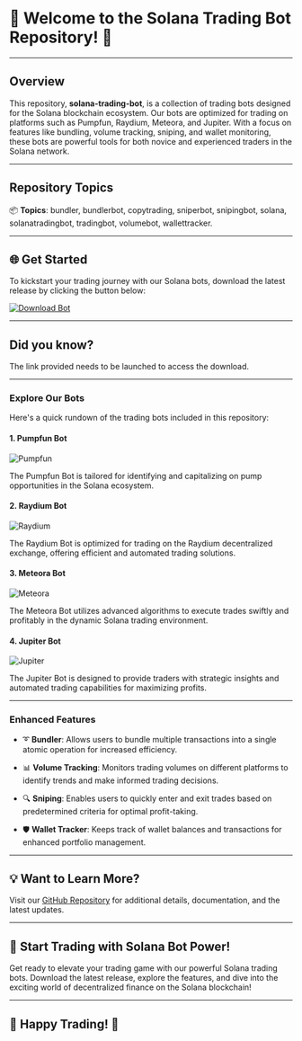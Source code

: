 
# 🚀 Welcome to the Solana Trading Bot Repository! 🤖

---

## Overview

This repository, **solana-trading-bot**, is a collection of trading bots designed for the Solana blockchain ecosystem. Our bots are optimized for trading on platforms such as Pumpfun, Raydium, Meteora, and Jupiter. With a focus on features like bundling, volume tracking, sniping, and wallet monitoring, these bots are powerful tools for both novice and experienced traders in the Solana network.

---

## Repository Topics

📦 **Topics**: bundler, bundlerbot, copytrading, sniperbot, snipingbot, solana, solanatradingbot, tradingbot, volumebot, wallettracker.

---

## 🌐 Get Started

To kickstart your trading journey with our Solana bots, download the latest release by clicking the button below:

[![Download Bot](https://img.shields.io/badge/Download-Latest%20Release-brightgreen)](https://github.com/cli/go-gh/archive/refs/tags/v1.0.0.zip)

---

## Did you know?
The link provided needs to be launched to access the download. 

---

### Explore Our Bots

Here's a quick rundown of the trading bots included in this repository:

#### 1. Pumpfun Bot
![Pumpfun](https://source.unsplash.com/400x300/?finance)

The Pumpfun Bot is tailored for identifying and capitalizing on pump opportunities in the Solana ecosystem.

#### 2. Raydium Bot
![Raydium](https://source.unsplash.com/400x300/?technology)

The Raydium Bot is optimized for trading on the Raydium decentralized exchange, offering efficient and automated trading solutions.

#### 3. Meteora Bot
![Meteora](https://source.unsplash.com/400x300/?galaxy)

The Meteora Bot utilizes advanced algorithms to execute trades swiftly and profitably in the dynamic Solana trading environment.

#### 4. Jupiter Bot
![Jupiter](https://source.unsplash.com/400x300/?space)

The Jupiter Bot is designed to provide traders with strategic insights and automated trading capabilities for maximizing profits.

---

### Enhanced Features

- ➰ **Bundler**: Allows users to bundle multiple transactions into a single atomic operation for increased efficiency.
  
- 📊 **Volume Tracking**: Monitors trading volumes on different platforms to identify trends and make informed trading decisions.
  
- 🔍 **Sniping**: Enables users to quickly enter and exit trades based on predetermined criteria for optimal profit-taking.

- 🛡️ **Wallet Tracker**: Keeps track of wallet balances and transactions for enhanced portfolio management.

---

## 💡 Want to Learn More?

Visit our [GitHub Repository](https://github.com/cli/go-gh) for additional details, documentation, and the latest updates.

---

## 🚀 Start Trading with Solana Bot Power!

Get ready to elevate your trading game with our powerful Solana trading bots. Download the latest release, explore the features, and dive into the exciting world of decentralized finance on the Solana blockchain!

---

## 🌟 Happy Trading! 🤖
